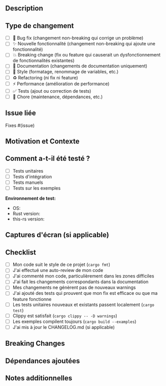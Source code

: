 ## Description

<!-- Décrivez vos changements en détail -->

## Type de changement

<!-- Cochez les cases appropriées avec [x] -->

- [ ] 🐛 Bug fix (changement non-breaking qui corrige un problème)
- [ ] ✨ Nouvelle fonctionnalité (changement non-breaking qui ajoute une fonctionnalité)
- [ ] 💥 Breaking change (fix ou feature qui causerait un dysfonctionnement de fonctionnalités existantes)
- [ ] 📝 Documentation (changements de documentation uniquement)
- [ ] 🎨 Style (formatage, renommage de variables, etc.)
- [ ] ♻️ Refactoring (ni fix ni feature)
- [ ] ⚡ Performance (amélioration de performance)
- [ ] ✅ Tests (ajout ou correction de tests)
- [ ] 🔧 Chore (maintenance, dépendances, etc.)

## Issue liée

<!-- Si applicable, référencez l'issue avec #numero -->
Fixes #(issue)

## Motivation et Contexte

<!-- Pourquoi ce changement est-il nécessaire ? Quel problème résout-il ? -->

## Comment a-t-il été testé ?

<!-- Décrivez les tests que vous avez effectués -->

- [ ] Tests unitaires
- [ ] Tests d'intégration
- [ ] Tests manuels
- [ ] Tests sur les exemples

**Environnement de test:**
- OS: 
- Rust version: 
- this-rs version: 

## Captures d'écran (si applicable)

<!-- Ajoutez des captures d'écran pour démontrer les changements visuels -->

## Checklist

<!-- Cochez toutes les cases applicables avec [x] -->

- [ ] Mon code suit le style de ce projet (`cargo fmt`)
- [ ] J'ai effectué une auto-review de mon code
- [ ] J'ai commenté mon code, particulièrement dans les zones difficiles
- [ ] J'ai fait les changements correspondants dans la documentation
- [ ] Mes changements ne génèrent pas de nouveaux warnings
- [ ] J'ai ajouté des tests qui prouvent que mon fix est efficace ou que ma feature fonctionne
- [ ] Les tests unitaires nouveaux et existants passent localement (`cargo test`)
- [ ] Clippy est satisfait (`cargo clippy -- -D warnings`)
- [ ] Les exemples compilent toujours (`cargo build --examples`)
- [ ] J'ai mis à jour le CHANGELOG.md (si applicable)

## Breaking Changes

<!-- Si breaking change, décrivez l'impact et le chemin de migration -->

## Dépendances ajoutées

<!-- Listez les nouvelles dépendances ajoutées, si applicable -->

## Notes additionnelles

<!-- Toute autre information pertinente pour les reviewers -->
